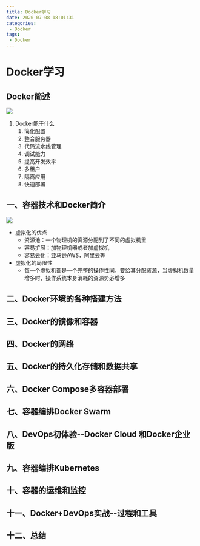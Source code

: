 ```yaml
---
title: Docker学习
date: 2020-07-08 18:01:31
categories: 
 - Docker
tags: 
 - Docker
---
```




# Docker学习

<!--more-->

## Docker简述

![](https://testingcf.jsdelivr.net/gh/znej/pic/picgo/20200505140751.png)

1. Docker能干什么
   1. 简化配置
   2. 整合服务器
   3. 代码流水线管理
   4. 调试能力
   5. 提高开发效率
   6. 多租户
   7. 隔离应用
   8. 快速部署

## 一、容器技术和Docker简介

![](https://testingcf.jsdelivr.net/gh/znej/pic/picgo/20200505142429.png)

- 虚拟化的优点
  - 资源池：一个物理机的资源分配到了不同的虚拟机里
  - 容易扩展：加物理机器或者加虚拟机
  - 容易云化：亚马逊AWS，阿里云等
- 虚拟化的局限性
  - 每一个虚拟机都是一个完整的操作性同，要给其分配资源，当虚拟机数量增多时，操作系统本身消耗的资源势必增多

## 二、Docker环境的各种搭建方法



## 三、Docker的镜像和容器



## 四、Docker的网络



## 五、Docker的持久化存储和数据共享



## 六、Docker Compose多容器部署



## 七、容器编排Docker Swarm



## 八、DevOps初体验--Docker Cloud 和Docker企业版



## 九、容器编排Kubernetes



## 十、容器的运维和监控



## 十一、Docker+DevOps实战--过程和工具



## 十二、总结



